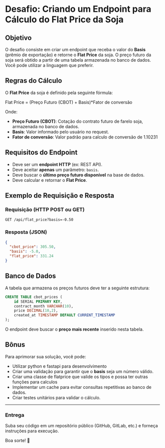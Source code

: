 # Desafio: Criando um Endpoint para Cálculo do Flat Price da Soja

## Objetivo
O desafio consiste em criar um endpoint que receba o valor do **Basis** (prêmio de exportação) e retorne o **Flat Price** da soja. O preço futuro da soja será obtido a partir de uma tabela armazenada no banco de dados. Você pode utilizar a linguagem que preferir.

## Regras do Cálculo
O **Flat Price** da soja é definido pela seguinte fórmula:

Flat Price = (Preço Futuro (CBOT) + Basis)*Fator de conversão

Onde:
- **Preço Futuro (CBOT)**: Cotação do contrato futuro de farelo soja, armazenada no banco de dados.
- **Basis**: Valor informado pelo usuário no request.
- **Fator de conversão**: Valor padrão para calculo de conversão de 1.10231

## Requisitos do Endpoint
- Deve ser um **endpoint HTTP** (ex: REST API).
- Deve aceitar **apenas** um parâmetro: `basis`.
- Deve buscar o **último preço futuro disponível** na base de dados.
- Deve calcular e retornar o **Flat Price**.

## Exemplo de Requisição e Resposta
### **Requisição (HTTP POST ou GET)**
```http
GET /api/flat_price?basis=-0.50
```

### **Resposta (JSON)**
```json
{
  "cbot_price": 305.50,
  "basis": -5.0,
  "flat_price": 331.24
}
```

## Banco de Dados
A tabela que armazena os preços futuros deve ter a seguinte estrutura:

```sql
CREATE TABLE cbot_prices (
    id SERIAL PRIMARY KEY,
    contract_month VARCHAR(10),
    price DECIMAL(10,2),
    created_at TIMESTAMP DEFAULT CURRENT_TIMESTAMP
);
```

O endpoint deve buscar o **preço mais recente** inserido nesta tabela.

## Bônus
Para aprimorar sua solução, você pode:
-  Utilizar python e fastapi para desenvolvimento
- Criar uma validação para garantir que o **basis** seja um número válido.
- Criar uma classe de flatprice que valide os tipos e possa ter outras funções para calculos
- Implementar um cache para evitar consultas repetitivas ao banco de dados.
- Criar testes unitários para validar o cálculo.

---

### **Entrega**
Suba seu código em um repositório público (GitHub, GitLab, etc.) e forneça instruções para execução.

Boa sorte! 🚀

